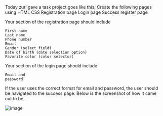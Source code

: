 Today zuri gave a task project goes like this;
Create the following pages using HTML CSS
    Registration page
    Login page
    Success register page

   Your section of the registration page should include

    First name 
    Last name
    Phone number
    Email 
    Gender (select field)
    Date of birth (date selection option)
    Favorite color (color selector)

  Your section of the login page should include

    Email and
    password

If the user uses the correct format for email and password, the user should be navigated to the success page.
Below is the screenshot of how it came out to be.


![image](https://user-images.githubusercontent.com/110998653/195168537-e164c664-ef06-4eba-a382-2ec3e62a9544.png)
